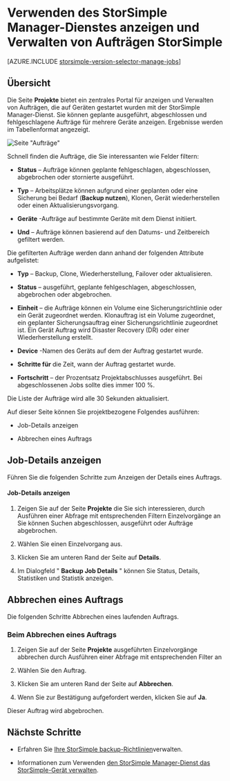 <properties 
   pageTitle="Anzeigen und Verwalten von Aufträgen StorSimple | Microsoft Azure"
   description="Beschreibt StorSimple Manager Service Aufträge Seite und zum Nachverfolgen von aktuellen, aktuelle und geplante Sicherungsaufträge verwenden."
   services="storsimple"
   documentationCenter="NA"
   authors="alkohli"
   manager="carmonm"
   editor=""/>
<tags 
   ms.service="storsimple"
   ms.devlang="NA"
   ms.topic="article"
   ms.tgt_pltfrm="NA"
   ms.workload="TBD"
   ms.date="08/17/2016"
   ms.author="alkohli" />

# <a name="use-the-storsimple-manager-service-to-view-and-manage-storsimple-jobs"></a>Verwenden des StorSimple Manager-Dienstes anzeigen und Verwalten von Aufträgen StorSimple

[AZURE.INCLUDE [storsimple-version-selector-manage-jobs](../../includes/storsimple-version-selector-manage-jobs.md)]

## <a name="overview"></a>Übersicht

Die Seite **Projekte** bietet ein zentrales Portal für anzeigen und Verwalten von Aufträgen, die auf Geräten gestartet wurden mit der StorSimple Manager-Dienst. Sie können geplante ausgeführt, abgeschlossen und fehlgeschlagene Aufträge für mehrere Geräte anzeigen. Ergebnisse werden im Tabellenformat angezeigt. 

![Seite "Aufträge"](./media/storsimple-manage-jobs/HCS_JobsPage.png)

Schnell finden die Aufträge, die Sie interessanten wie Felder filtern:

- **Status** – Aufträge können geplante fehlgeschlagen, abgeschlossen, abgebrochen oder stornierte ausgeführt.

- **Typ** – Arbeitsplätze können aufgrund einer geplanten oder eine Sicherung bei Bedarf (**Backup nutzen**), Klonen, Gerät wiederherstellen oder einen Aktualisierungsvorgang.

- **Geräte** -Aufträge auf bestimmte Geräte mit dem Dienst initiiert.

- **Und** – Aufträge können basierend auf den Datums- und Zeitbereich gefiltert werden.

Die gefilterten Aufträge werden dann anhand der folgenden Attribute aufgelistet:

- **Typ** – Backup, Clone, Wiederherstellung, Failover oder aktualisieren.

- **Status** – ausgeführt, geplante fehlgeschlagen, abgeschlossen, abgebrochen oder abgebrochen.

- **Einheit** – die Aufträge können ein Volume eine Sicherungsrichtlinie oder ein Gerät zugeordnet werden. Klonauftrag ist ein Volume zugeordnet, ein geplanter Sicherungsauftrag einer Sicherungsrichtlinie zugeordnet ist. Ein Gerät Auftrag wird Disaster Recovery (DR) oder einer Wiederherstellung erstellt.

- **Device** -Namen des Geräts auf dem der Auftrag gestartet wurde.

- **Schritte für** die Zeit, wann der Auftrag gestartet wurde.

- **Fortschritt** – der Prozentsatz Projektabschlusses ausgeführt. Bei abgeschlossenen Jobs sollte dies immer 100 %.

Die Liste der Aufträge wird alle 30 Sekunden aktualisiert.

Auf dieser Seite können Sie projektbezogene Folgendes ausführen:

- Job-Details anzeigen

- Abbrechen eines Auftrags

## <a name="view-job-details"></a>Job-Details anzeigen

Führen Sie die folgenden Schritte zum Anzeigen der Details eines Auftrags.

#### <a name="to-view-job-details"></a>Job-Details anzeigen

1. Zeigen Sie auf der Seite **Projekte** die Sie sich interessieren, durch Ausführen einer Abfrage mit entsprechenden Filtern Einzelvorgänge an Sie können Suchen abgeschlossen, ausgeführt oder Aufträge abgebrochen.

2. Wählen Sie einen Einzelvorgang aus.

3. Klicken Sie am unteren Rand der Seite auf **Details**.

4. Im Dialogfeld " **Backup Job Details** " können Sie Status, Details, Statistiken und Statistik anzeigen.

## <a name="cancel-a-job"></a>Abbrechen eines Auftrags

Die folgenden Schritte Abbrechen eines laufenden Auftrags.

### <a name="to-cancel-a-job"></a>Beim Abbrechen eines Auftrags

1. Zeigen Sie auf der Seite **Projekte** ausgeführten Einzelvorgänge abbrechen durch Ausführen einer Abfrage mit entsprechenden Filter an

1. Wählen Sie den Auftrag.

1. Klicken Sie am unteren Rand der Seite auf **Abbrechen**.

1. Wenn Sie zur Bestätigung aufgefordert werden, klicken Sie auf **Ja**.

Dieser Auftrag wird abgebrochen.

## <a name="next-steps"></a>Nächste Schritte

- Erfahren Sie [Ihre StorSimple backup-Richtlinien](storsimple-manage-backup-policies.md)verwalten.

- Informationen zum Verwenden [den StorSimple Manager-Dienst das StorSimple-Gerät verwalten](storsimple-manager-service-administration.md).
